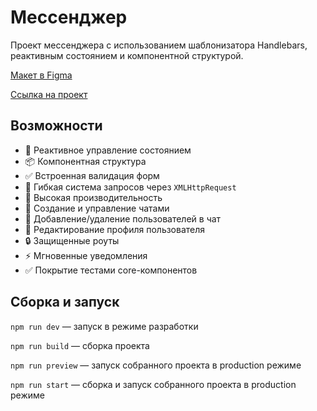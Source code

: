 # Мессенджер
Проект мессенджера с использованием шаблонизатора Handlebars, реактивным состоянием и компонентной структурой.

[Макет в Figma](https://www.figma.com/file/jF5fFFzgGOxQeB4CmKWTiE/Chat_external_link?node-id=0%3A1)

[Ссылка на проект](https://messenger.mocdmi.ru)

## Возможности
- 🔄 Реактивное управление состоянием
- 📦 Компонентная структура
- ✅ Встроенная валидация форм
- 🔗 Гибкая система запросов через `XMLHttpRequest`
- 🚀 Высокая производительность
- 💬 Создание и управление чатами
- 👥 Добавление/удаление пользователей в чат
- 📝 Редактирование профиля пользователя
- 🔒 Защищенные роуты
- ⚡️ Мгновенные уведомления
- ✅ Покрытие тестами core-компонентов

## Сборка и запуск
`npm run dev` — запуск в режиме разработки

`npm run build` — сборка проекта

`npm run preview` — запуск собранного проекта в production режиме

`npm run start` — сборка и запуск собранного проекта в production режиме

